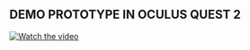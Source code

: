 ## DEMO PROTOTYPE IN OCULUS QUEST 2


[![Watch the video](https://img.youtube.com/vi/jOkrs8bY1TQ/maxresdefault.jpg)](https://youtu.be/jOkrs8bY1TQ)
